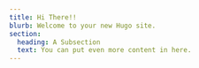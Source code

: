 ```yaml
---
title: Hi There!!
blurb: Welcome to your new Hugo site.
section:
  heading: A Subsection
  text: You can put even more content in here.
---
```


